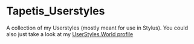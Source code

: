 # Tapetis_Userstyles
A collection of my Userstyles (mostly meant for use in Stylus).
You could also just take a look at my [UserStyles.World profile](https://userstyles.world/user/SoaringGecko)

